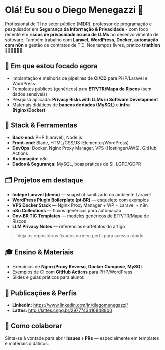 # Olá! Eu sou o Diego Menegazzi 👋

Profissional de TI no setor público (MIDR), professor de programação e pesquisador em **Segurança da Informação & Privacidade** - com foco recente em **riscos de privacidade no uso de LLMs** no desenvolvimento de software. Também trabalho com **Laravel**, **WordPress**, **Docker**, **automação com n8n** e gestão de contratos de TIC. Nos tempos livres, pratico **triathlon** 🏊‍♂️🚴‍♂️🏃‍♂️.

## 🔭 Em que estou focado agora
- Implantação e melhoria de pipelines de **CI/CD** para PHP/Laravel e WordPress  
- Templates públicos (genéricos) para **ETP/TR/Mapa de Riscos** (sem dados sensíveis)  
- Pesquisa aplicada: **Privacy Risks with LLMs in Software Development**  
- Materiais didáticos de **bancos de dados (MySQL)** e **infra (Nginx/Docker)**

## 🧰 Stack & Ferramentas
- **Back-end:** PHP (Laravel), Node.js
- **Front-end:** Blade, HTML/CSS/JS (Elementor/WordPress)
- **DevOps:** Docker, Nginx Proxy Manager, VPS (Hostinger/AWS), GitHub Actions
- **Automação:** n8n
- **Dados & Segurança:** MySQL, boas práticas de SI, LGPD/GDPR

## 🗂️ Projetos em destaque
- **Indepe Laravel (demo)** — snapshot sanitizado do ambiente Laravel  
- **WordPress Plugin Boilerplate (pt-BR)** — esqueleto com exemplos  
- **VPS Docker Stack** — Nginx Proxy Manager + WP + Laravel + n8n  
- **n8n Collections** — fluxos genéricos para automação  
- **Gov-BR TIC Templates** — modelos genéricos de ETP/TR/Mapa de Riscos  
- **LLM Privacy Notes** — referências e artefatos do artigo

> Veja os repositórios fixados no meu perfil para acesso rápido.

## 🎓 Ensino & Materiais
- Exercícios de **Nginx/Proxy Reverso**, **Docker Compose**, **MySQL**  
- Exemplos de CI com **GitHub Actions** para PHP/WordPress  
- Slides e guias práticos para alunos

## 📄 Publicações & Perfis
- **LinkedIn:** https://www.linkedin.com/in/diegomenegazzi/  
- **Lattes:** http://lattes.cnpq.br/2977743416848800

## 🤝 Como colaborar
Sinta-se à vontade para abrir **Issues** e **PRs** — especialmente em templates e materiais didáticos.

